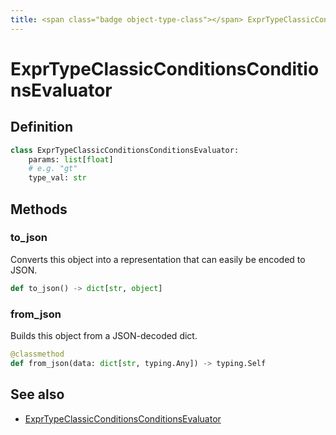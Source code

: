 ```yaml
---
title: <span class="badge object-type-class"></span> ExprTypeClassicConditionsConditionsEvaluator
---
```

# <span class="badge object-type-class"></span> ExprTypeClassicConditionsConditionsEvaluator

## Definition

```python
class ExprTypeClassicConditionsConditionsEvaluator:
    params: list[float]
    # e.g. "gt"
    type_val: str
```
## Methods

### <span class="badge object-method"></span> to_json

Converts this object into a representation that can easily be encoded to JSON.

```python
def to_json() -> dict[str, object]
```

### <span class="badge object-method"></span> from_json

Builds this object from a JSON-decoded dict.

```python
@classmethod
def from_json(data: dict[str, typing.Any]) -> typing.Self
```

## See also

 * <span class="badge builder"></span> [ExprTypeClassicConditionsConditionsEvaluator](./builder-ExprTypeClassicConditionsConditionsEvaluator.md)
